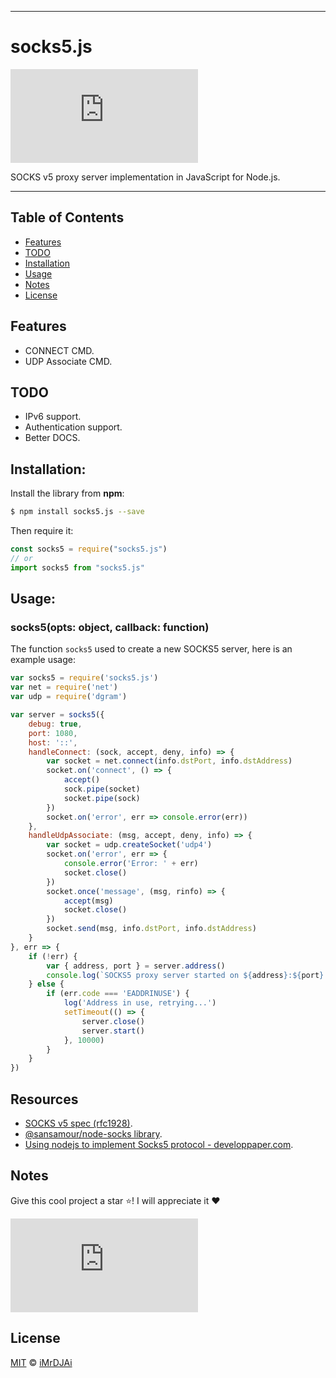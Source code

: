 ***
# **socks5.js**
[![npm](https://img.shields.io/npm/v/socks5.js?color=red)](https://www.npmjs.com/package/socks5.js)

SOCKS v5 proxy server implementation in JavaScript for Node.js.
***

## Table of Contents
-   [Features](#features)
-   [TODO](#todo)
-   [Installation](#installation)
-   [Usage](#usage)
-   [Notes](#notes)
-   [License](#license)

## Features
- CONNECT CMD.
- UDP Associate CMD.

## TODO
- IPv6 support.
- Authentication support.
- Better DOCS.

## Installation:

Install the library from **npm**:
```bash
$ npm install socks5.js --save
```

Then require it:
```js
const socks5 = require("socks5.js")
// or
import socks5 from "socks5.js"
```

## Usage:
### socks5(opts: object, callback: function)
The function `socks5` used to create a new SOCKS5 server, here is an example usage:
```js
var socks5 = require('socks5.js')
var net = require('net')
var udp = require('dgram')

var server = socks5({
    debug: true,
    port: 1080,
    host: '::',
    handleConnect: (sock, accept, deny, info) => {
        var socket = net.connect(info.dstPort, info.dstAddress)
        socket.on('connect', () => {
            accept()
            sock.pipe(socket)
            socket.pipe(sock)
        })
        socket.on('error', err => console.error(err))
    },
    handleUdpAssociate: (msg, accept, deny, info) => {
        var socket = udp.createSocket('udp4')
        socket.on('error', err => {
            console.error('Error: ' + err)
            socket.close()
        })
        socket.once('message', (msg, rinfo) => {
            accept(msg)
            socket.close()
        })
        socket.send(msg, info.dstPort, info.dstAddress)
    }
}, err => {
    if (!err) {
        var { address, port } = server.address()
        console.log(`SOCKS5 proxy server started on ${address}:${port}!`)
    } else {
        if (err.code === 'EADDRINUSE') {
            log('Address in use, retrying...')
            setTimeout(() => {
                server.close()
                server.start()
            }, 10000)
        }
    }
})
```

## Resources
- [SOCKS v5 spec (rfc1928)](https://www.ietf.org/rfc/rfc1928.txt).
- [@sansamour/node-socks library](https://github.com/sansamour/node-socks).
- [Using nodejs to implement Socks5 protocol - developpaper.com](https://developpaper.com/using-nodejs-to-implement-socks5-protocol).

## Notes
Give this cool project a star ⭐! I will appreciate it ❤

[![GitHub Repo stars](https://img.shields.io/github/stars/iMrDJAi/socks5.js?style=social)](https://github.com/iMrDJAi/socks5.js)

## License
[MIT](https://github.com/iMrDJAi/socks5.js/blob/master/LICENSE) © [iMrDJAi](https://github.com/iMrDJAi)